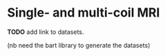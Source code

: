# Single- and multi-coil MRI

**TODO** add link to datasets.

(nb need the bart library to generate the datasets)